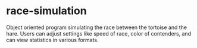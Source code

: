 # race-simulation
Object oriented program simulating the race between the tortoise and the hare. Users can adjust settings like speed of race, color of contenders, and can view statistics in various formats.

